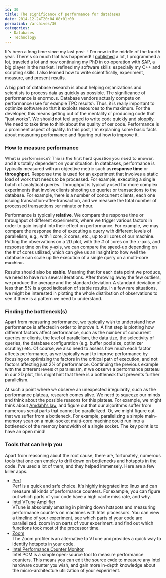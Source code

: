 ```yaml
---
id: 30
title: The significance of performance for databases
date: 2014-12-24T20:04:08+01:00
permalink: /archives/30
categories:
  - Databases
  - Technology
---
```

It's been a long time since my last post..! I'm now in the middle of the fourth year. There's so much that has happened! I <a href="http://scholar.google.com/citations?user=TUcmoosAAAAJ">published</a> a lot, I programmed a lot, traveled a lot and now continuing my PhD in co-operation with <a title="SAP HANA students" href="http://scn.sap.com/docs/DOC-26824">SAP</a>, a big player in the market. I refined my software skills, especially my C++ and scripting skills. I also learned how to write scientifically, experiment, measure, and present results.

A big part of database research is about helping organizations and scientists to process data as quickly as possible. The significance of performance is enormous. Database vendors actually compete on performance (see for example <a href="http://www.tpc.org/">TPC</a> results). Thus, it is really important to optimize software so that it exploits resources to the maximum. For the developer, this means getting out of the mentality of producing code that "just works". We should not feel urged to write code quickly and sloppily. We need to take time to think about the quality of our code. Performance is a prominent aspect of quality. In this post, I'm explaining some basic facts about measuring performance and figuring out how to improve it.

### How to measure performance

What is performance? This is the first hard question you need to answer, and it's totally dependent on your situation. In databases, performance is typically measured with an objective metric such as **response time** or **throughput**. Response time is used for an experiment that involves a static load of work that needs to be processed. For example, executing a single batch of analytical queries. Throughput is typically used for more complex experiments that involve clients shooting up queries or transactions to the database. For example, there is a number of concurrent clients, each one issuing transaction-after-transaction, and we measure the total number of processed transactions per minute or hour.

Performance is typically **relative**. We compare the response time or throughput of different experiments, where we trigger various factors in order to gain insight into their effect on performance. For example, we may compare the response time of executing a query with different levels of parallelism, e.g., with 1 core, 2 cores, etc., up to all cores of our machine. Putting the observations on a 2D plot, with the # of cores on the x-axis, and response time on the y-axis, we can compare the speed-up depending on the # of cores utilized, which can give us an insight into how well the database can scale up the execution of a single query on a multi-core machine.

Results should also be **stable**. Meaning that for each data point we produce, we need to have run several iterations. After throwing away the few outliers, we produce the average and the standard deviation. A standard deviation of less than 5% is a good indication of stable results. In a few rare situations, we might be interested in plotting the whole distribution of observations to see if there is a pattern we need to understand.

### Finding the bottleneck(s)

Apart from measuring performance, we typically wish to understand how performance is affected in order to improve it. A first step is plotting how different factors affect performance, such as the number of concurrent queries or clients, the level of parallelism, the data size, the selectivity of queries, the database configuration (e.g. buffer pool size, optimizer scrutiny) etc. Of course, we also need to assess how much each factor affects performance, as we typically want to improve performance by focusing on optimizing the factors in the critical path of execution, and not factors affecting just 2% of performance. Continuing the previous example with the different levels of parallelism, if we observe a performance plateau in our 2D plot, this might hint that there is a bottleneck that prevents further parallelism.

At such a point where we observe an unexpected irregularity, such as the performance plateau, research comes alive. We need to squeeze our minds and think about the possible reasons for this plateau. For example, we might think about <a href="http://en.wikipedia.org/wiki/Amdahl%27s_law">Amdahl's law</a>, and figure out that our algorithms suffer from numerous serial parts that cannot be parallelized. Or, we might figure out that we suffer from a bottleneck. For example, parallelizing a simple main-memory scan on a multi-socket multi-core machine could run into a bottleneck of the memory bandwidth of a single socket. The key point is to have an open mind!

### Tools that can help you  

Apart from reasoning about the root cause, there are, fortunately, numerous tools that one can employ to drill down on bottlenecks and hotspots in the code. I've used a lot of them, and they helped immensely. Here are a few killer apps.

  * <a href="https://perf.wiki.kernel.org/index.php/Main_Page">Perf</a>  
    Perf is a quick and safe choice. It's highly integrated into linux and can measure all kinds of performance counters. For example, you can figure out which parts of your code have a high cache miss rate, and why.
  * <a href="https://software.intel.com/en-us/intel-vtune-amplifier-xe">Intel VTune Amplifier</a>  
    VTune is absolutely amazing in pinning down hotspots and measuring performance counters on machines with Intel processors. You can view a timeline of your experiment, see which parts of your code are parallelized, zoom in on parts of your experiment, and find out which functions took most of the processor time.
  * <a href="https://en.wikipedia.org/wiki/RotateRight_Zoom">Zoom</a>  
    The Zoom profiler is an alternative to VTune and provides a quick way to identify hotspots in your code.
  * <a href="https://software.intel.com/en-us/articles/intel-performance-counter-monitor-a-better-way-to-measure-cpu-utilization">Intel Performance Counter Monitor</a>  
    Intel PCM is a simple open-source tool to measure performance counters. This means you can edit the source code to measure any Intel hardware counter you wish, and gain more in-depth knowledge about the micro-architecture utilization of your experiment.
